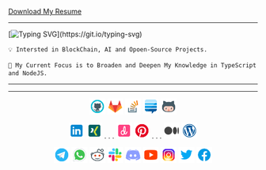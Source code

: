 [Download My Resume](https://github.com/mshamsi502/mshamsi502/blob/main/my-resume/my-resume-20221108.pdf)

---

[![Typing SVG](https://readme-typing-svg.herokuapp.com?font=Fira+Code&pause=400&color=8000FF&vCenter=true&width=435&lines=Hi+There+%F0%9F%91%8B;I'm+Mohammad%2C;A+Web+and+Application+Developer.;Nice+to+Meet+U.;Hi+There+%F0%9F%91%8B;I'm+Mohammad%2C;A+Backend+NodeJS+Developer%2C;Structure+%26+Farmeworks+Person%2C;Nice+to+Meet+U.;Hi+There+%F0%9F%91%8B;I'm+Mohammad%2C;A+Mobile+Application+Developer;A+Joyful+Flutter+Developer;A+Curious+and+Interested+Person+About+Design;Nice+to+Meet+U.;Hi+There+%F0%9F%91%8B;I'm+Mohammad%2C;A+Backend+NodeJS+Developer%2C;Nice+to+Meet+U.;Hi+There+%F0%9F%91%8B;I'm+Mohammad%2C;A+Mobile+Application+Developer;Nice+to+Meet+U.)](https://git.io/typing-svg)


    💡 Intersted in BlockChain, AI and Opoen-Source Projects.

    🔭 My Current Focus is to Broaden and Deepen My Knowledge in TypeScript and NodeJS.
   


---
---

<p align="center">
<a href="https://github.com/mshamsi502" target="blank"><img src="https://github.com/mshamsi502/mshamsi502/blob/main/assets/images/icons/svg/social-media/icon-github.svg" width="32" alt="Github" /></a>
<a href="https://gitlab.com/mshamsi502" target="blank"><img src="https://github.com/mshamsi502/mshamsi502/blob/main/assets/images/icons/svg/social-media/icon-gitlab.svg" width="32" alt="Gitlab" /></a> 
<a href="https://stackoverflow.com/users/3649103/mohammad-shamsi" target="blank"><img src="https://github.com/mshamsi502/mshamsi502/blob/main/assets/images/icons/svg/social-media/icon-stackoverflow.svg" width="32" alt="StackOverflow" /></a>
<a href="https://meta.stackexchange.com/users/831494/mohammad-shamsi" target="blank"><img src="https://github.com/mshamsi502/mshamsi502/blob/main/assets/images/icons/svg/social-media/icon-stackexchange.svg" width="32" alt="StackExchange" /></a>
<a href="" target="blank"><img src="https://github.com/mshamsi502/mshamsi502/blob/main/assets/images/icons/svg/social-media/icon-octocat.svg" width="32" alt="OctoCat" /></a>
</p>

<p align="center">
<a href="" target="blank"><img src="https://github.com/mshamsi502/mshamsi502/blob/main/assets/images/icons/svg/social-media/icon-linkedin.svg" width="32" alt="Linkdin" /></a> 
<a href="" target="blank"><img src="https://github.com/mshamsi502/mshamsi502/blob/main/assets/images/icons/svg/social-media/icon-xing.svg" width="32" alt="Xing" /></a>
<h>. . .</h>
<a href="" target="blank"><img src="https://github.com/mshamsi502/mshamsi502/blob/main/assets/images/icons/svg/social-media/icon-dribbble.svg" width="32" alt="Dribbble" /></a>
<a href="" target="blank"><img src="https://github.com/mshamsi502/mshamsi502/blob/main/assets/images/icons/svg/social-media/icon-pinterest.svg" width="32" alt="Pinterest" /></a>
<h>. . .</h>
<a href="" target="blank"><img src="https://github.com/mshamsi502/mshamsi502/blob/main/assets/images/icons/svg/social-media/icon-medium.svg" width="32" alt="Medium" /></a>
<a href="" target="blank"><img src="https://github.com/mshamsi502/mshamsi502/blob/main/assets/images/icons/svg/social-media/icon-wordpress.svg" width="32" alt="Wordpress" /></a>
</p>



<p align="center">
<a href="" target="blank"><img src="https://github.com/mshamsi502/mshamsi502/blob/main/assets/images/icons/svg/social-media/icon-telegram.svg" width="32" alt="Telegram" /></a>
<a href="" target="blank"><img src="https://github.com/mshamsi502/mshamsi502/blob/main/assets/images/icons/svg/social-media/icon-whatsapp.svg" width="32" alt="Whatsapp" /></a>
<a href="" target="blank"><img src="https://github.com/mshamsi502/mshamsi502/blob/main/assets/images/icons/svg/social-media/icon-reddit.svg" width="32" alt="Reddit" /></a>
<a href="" target="blank"><img src="https://github.com/mshamsi502/mshamsi502/blob/main/assets/images/icons/svg/social-media/icon-slack.svg" width="32" alt="Slack" /></a> <a width="64" /></a>
<a href="" target="blank"><img src="https://github.com/mshamsi502/mshamsi502/blob/main/assets/images/icons/svg/social-media/icon-discord.svg" width="32" alt="Discord" /></a>
<a href="" target="blank"><img src="https://github.com/mshamsi502/mshamsi502/blob/main/assets/images/icons/svg/social-media/icon-youtube.svg" width="32" alt="Youtube" /></a>
<a href="" target="blank"><img src="https://github.com/mshamsi502/mshamsi502/blob/main/assets/images/icons/svg/social-media/icon-instagram.svg" width="32" alt="Instagram" /></a>
<a href="" target="blank"><img src="https://github.com/mshamsi502/mshamsi502/blob/main/assets/images/icons/svg/social-media/icon-twitter.svg" width="32" alt="Twitter" /></a>
<a href="" target="blank"><img src="https://github.com/mshamsi502/mshamsi502/blob/main/assets/images/icons/svg/social-media/icon-facebook.svg" width="32" alt="Facebook" /></a>
</p>

